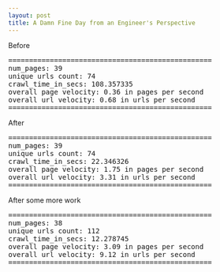 ```yaml
---
layout: post
title: A Damn Fine Day from an Engineer's Perspective
---
```

Before
<pre>
=================================================
num_pages: 39
unique urls count: 74
crawl_time_in_secs: 108.357335
overall page velocity: 0.36 in pages per second
overall url velocity: 0.68 in urls per second
=================================================
</pre>

After
<pre>
=================================================
num_pages: 39
unique urls count: 74
crawl_time_in_secs: 22.346326
overall page velocity: 1.75 in pages per second
overall url velocity: 3.31 in urls per second
=================================================
</pre>

After some more work
<pre>
=================================================
num_pages: 38
unique urls count: 112
crawl_time_in_secs: 12.278745
overall page velocity: 3.09 in pages per second
overall url velocity: 9.12 in urls per second
=================================================
</pre>